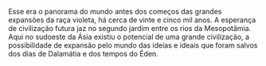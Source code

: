 ﻿Esse era o panorama do mundo antes dos começos das grandes expansões da raça violeta, há cerca de vinte e cinco mil anos. A esperança de civilização futura jaz no segundo jardim entre os rios da Mesopotâmia. Aqui no sudoeste da Ásia existiu o potencial de uma grande civilização, a possibilidade de expansão pelo mundo das ideias e ideais que foram salvos dos dias de Dalamátia e dos tempos do Éden.